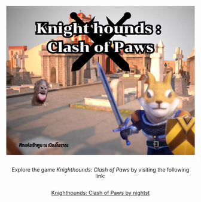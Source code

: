<div style="display: flex; flex-direction: column; align-items: center; text-align: center;">

![Knighthounds: Clash of Paws](knigth_hounds_clash_of_paws.png)

<p>Explore the game <em>Knighthounds: Clash of Paws</em> by visiting the following link:</p>

<a href="https://nightst.itch.io/knighthounds-clash-of-paws">Knighthounds: Clash of Paws by nightst</a>

</div>
